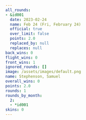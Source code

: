 ```yaml
---
all_rounds:
- &id001
  date: 2023-02-24
  name: Feb 24 (Fri, February 24)
  official: true
  over_limit: false
  points: 2.0
  replaced_by: null
  replaces: null
back_wins: 0
flight_wins: 0
front_wins: 1
ignored_rounds: []
image: /assets/images/default.png
name: Stephenson, Samuel
overall_wins: 0
points: 2.0
rounds: 1
rounds_by_month:
  2:
  - *id001
skins: 0
---
```

